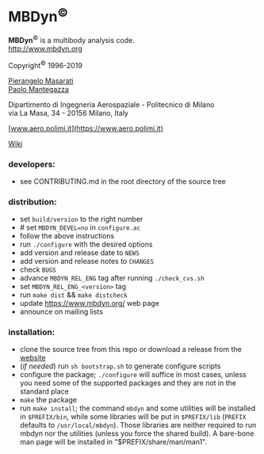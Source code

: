 # MBDyn<sup>&copy;</sup>
**MBDyn**<sup>&copy;</sup> is a multibody analysis code.   
http://www.mbdyn.org

Copyright<sup>&copy;</sup> 1996-2019

[Pierangelo Masarati](mailto:pierangelo.masarati@polimi.it)    
[Paolo Mantegazza](mailto:paolo.mantegazza@polimi.it)

Dipartimento di Ingegneria Aerospaziale - Politecnico di Milano    
via La Masa, 34 - 20156 Milano, Italy   

[www.aero.polimi.it](https://www.aero.polimi.it)

[Wiki](https://public.gitlab.polimi.it/DAER/mbdyn/-/wikis/Home)

### developers:
  - see CONTRIBUTING.md in the root directory of the source tree

### distribution:
  - set `build/version` to the right number
  - \# set `MBDYN_DEVEL=no` in `configure.ac`
  - follow the above instructions
  - run `./configure` with the desired options
  - add version and release date to `NEWS`
  - add version and release notes to `CHANGES`
  - check `BUGS`
  - advance `MBDYN_REL_ENG` tag after running `./check_cvs.sh`
  - set `MBDYN_REL_ENG_<version>` tag
  - run `make dist` \&\& `make distcheck`
  - update https://www.mbdyn.org/ web page
  - announce on mailing lists



### installation:
  - clone the source tree from this repo or download a release 
    from the [website](https://www.mbdyn.org/?Software_Download)
  - (*if needed*) run `sh bootstrap.sh` to generate configure scripts
  - configure the package; `./configure` will suffice in most cases,
    unless you need some of the supported packages and they are not 
	in the standard place
  - `make` the package
  - run `make install`; the command `mbdyn` and some utilities will
	be installed in `$PREFIX/bin`, while some libraries will be put
	in `$PREFIX/lib` (`PREFIX` defaults to `/usr/local/mbdyn`).
	Those libraries are neither required to run mbdyn nor the utilities
	(unless you force the shared build).
	A bare-bone man page will be installed in "$PREFIX/share/man/man1".
